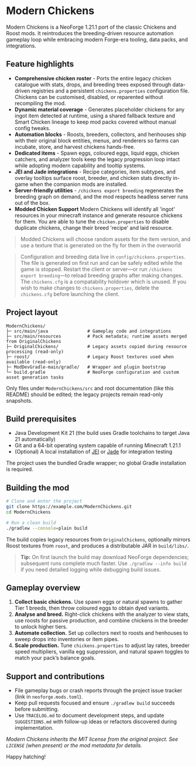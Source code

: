 # Modern Chickens

Modern Chickens is a NeoForge 1.21.1 port of the classic Chickens and Roost mods. It reintroduces the breeding-driven resource automation gameplay loop while embracing modern Forge-era tooling, data packs, and integrations.

## Feature highlights

- **Comprehensive chicken roster** - Ports the entire legacy chicken catalogue with stats, drops, and breeding trees exposed through data-driven registries and a persistent `chickens.properties` configuration file. Chickens can be customised, disabled, or reparented without recompiling the mod.
- **Dynamic material coverage** - Generates placeholder chickens for any ingot item detected at runtime, using a shared fallback texture and Smart Chicken lineage to keep mod packs covered without manual config tweaks.
- **Automation blocks** - Roosts, breeders, collectors, and henhouses ship with their original block entities, menus, and renderers so farms can incubate, store, and harvest chickens hands-free.
- **Dedicated items** - Spawn eggs, coloured eggs, liquid eggs, chicken catchers, and analyzer tools keep the legacy progression loop intact while adopting modern capability and tooltip systems.
- **JEI and Jade integrations** - Recipe categories, item subtypes, and overlay tooltips surface roost, breeder, and chicken stats directly in-game when the companion mods are installed.
- **Server-friendly utilities** - `/chickens export breeding` regenerates the breeding graph on demand, and the mod respects headless server runs out of the box.
- **Modded Chicken Support** Modern Chickens will identify all 'ingot' resources in your minecraft instance and generate resource chickens for them. You are able to tune the `chicken.properties` to disable duplicate chickens, change their breed 'recipe' and laid resource. 

> Modded Chickens will choose random assets for the item version, and use a texture that is generated on the fly for them in the overworld


> Configuration and breeding data live in `config/chickens.properties`. The file is generated on first run and can be safely edited while the game is stopped. Restart the client or server—or run `/chickens export breeding`—to reload breeding graphs after making changes. The `chickens.cfg` is a compatability holdover which is unused. If you wish to make changes to `chickens.properties`, delete the `chickens.cfg` before launching the client.

## Project layout

```
ModernChickens/
├─ src/main/java               # Gameplay code and integrations
├─ src/main/resources          # Pack metadata; runtime assets merged from OriginalChickens
├─ OriginalChickens/           # Legacy assets copied during resource processing (read-only)
├─ roost/                      # Legacy Roost textures used when available (read-only)
├─ ModDevGradle-main/gradle/   # Wrapper and plugin bootstrap
└─ build.gradle                # NeoForge configuration and custom asset generation tasks
```

Only files under `ModernChickens/src` and root documentation (like this README) should be edited; the legacy projects remain read-only snapshots.

## Build prerequisites

- Java Development Kit 21 (the build uses Gradle toolchains to target Java 21 automatically)
- Git and a 64-bit operating system capable of running Minecraft 1.21.1
- (Optional) A local installation of [JEI](https://www.curseforge.com/minecraft/mc-mods/jei) or [Jade](https://www.curseforge.com/minecraft/mc-mods/jade) for integration testing

The project uses the bundled Gradle wrapper; no global Gradle installation is required.

## Building the mod

```bash
# Clone and enter the project
git clone https://example.com/ModernChickens.git
cd ModernChickens

# Run a clean build
./gradlew --console=plain build
```

The build copies legacy resources from `OriginalChickens`, optionally mirrors Roost textures from `roost`, and produces a distributable JAR in `build/libs/`.

> **Tip:** On first launch the build may download NeoForge dependencies; subsequent runs complete much faster. Use `./gradlew --info build` if you need detailed logging while debugging build issues.


## Gameplay overview

1. **Collect basic chickens.** Use spawn eggs or natural spawns to gather Tier 1 breeds, then throw coloured eggs to obtain dyed variants.
2. **Analyse and breed.** Right-click chickens with the analyzer to view stats, use roosts for passive production, and combine chickens in the breeder to unlock higher tiers.
3. **Automate collection.** Set up collectors next to roosts and henhouses to sweep drops into inventories or item pipes.
4. **Scale production.** Tune `chickens.properties` to adjust lay rates, breeder speed multipliers, vanilla egg suppression, and natural spawn toggles to match your pack’s balance goals.


## Support and contributions

- File gameplay bugs or crash reports through the project issue tracker (link in `neoforge.mods.toml`).
- Keep pull requests focused and ensure `./gradlew build` succeeds before submitting.
- Use `TRACELOG.md` to document development steps, and update `SUGGESTIONS.md` with follow-up ideas or refactors discovered during implementation.

*Modern Chickens inherits the MIT license from the original project. See `LICENSE` (when present) or the mod metadata for details.*

Happy hatching!
